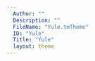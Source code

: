```yaml
---
  Author: ""
  Description: ""
  FileName: "Yule.tmTheme"
  ID: "Yule"
  Title: "Yule"
  layout: theme
---
```

  